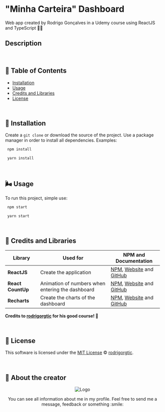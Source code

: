 # "Minha Carteira" Dashboard
Web app created by Rodrigo Gonçalves in a Udemy course using ReactJS and TypeScript 📘💙

## Description

  

## 🚩 Table of Contents

- [Installation](#-installation)
- [Usage](#-usage)
- [Credits and Libraries](#-credits-and-libraries)
- [License](#-license)

  

## 🍉 Installation

Create a `git clone` or download the source of the project. Use a package manager in order to install all dependencies. Examples:

```bash
 npm install
```

```bash
 yarn install
```

    
  
## 🌬️ Usage

To run this project, simple use:

```bash
 npm start
```

```bash
 yarn start
```

  
  
## 🙌 Credits and Libraries
  
Library | Used for | NPM and Documentation
--- | --- | ---
**ReactJS** | Create the application | [NPM](https://www.npmjs.com/package/react), [Website](https://pt-br.reactjs.org/) and [GitHub](https://github.com/facebook/react)
**React CountUp** | Animation of numbers when entering the dashboard | [NPM](https://www.npmjs.com/package/react-countup), [Website](https://inorganik.github.io/countUp.js/) and [GitHub](https://github.com/glennreyes/react-countup)
**Recharts** | Create the charts of the dashboard | [NPM](https://www.npmjs.com/package/recharts), [Website](https://recharts.org/en-US/) and [GitHub](https://github.com/recharts/recharts)

**Credits to [rodrigorgtic](https://github.com/rodrigorgtic) for his good course! 💙**

  
  
## 📜 License

This software is licensed under the [MIT License](https://github.com/YuriLopesM/minha-carteira-dashboard/blob/master/LICENSE) © [rodrigorgtic](https://github.com/rodrigorgtic).

  
  
## 🧑‍  About the creator

<p align="center">
  <img src="https://i.ibb.co/x7d4DBt/Asset-1.png" alt="Logo" border="0">
</p> 

<p align="center">
  You can see all information about me in my profile. 
  Feel free to send me a message, feedback or something :smile:
</p> 

